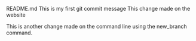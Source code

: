 README.md
This is my first git commit message
This change made on the website

This is another change made on the command line using the new_branch command. 

